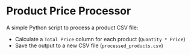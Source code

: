# Product Price Processor

A simple Python script to process a product CSV file:  
- Calculate a `Total Price` column for each product (`Quantity * Price`)  
- Save the output to a new CSV file (`processed_products.csv`)  
